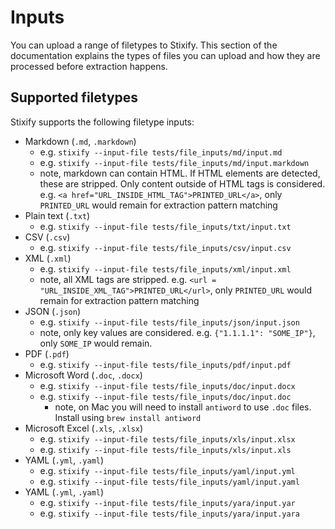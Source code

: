# Inputs

You can upload a range of filetypes to Stixify. This section of the documentation explains the types of files you can upload and how they are processed before extraction happens.

## Supported filetypes

Stixify supports the following filetype inputs:

* Markdown (`.md`, `.markdown`)
	* e.g. `stixify --input-file tests/file_inputs/md/input.md`
	* e.g. `stixify --input-file tests/file_inputs/md/input.markdown`
	* note, markdown can contain HTML. If HTML elements are detected, these are stripped. Only content outside of HTML tags is considered. e.g. `<a href="URL_INSIDE_HTML_TAG">PRINTED_URL</a>`, only `PRINTED_URL` would remain for extraction pattern matching
* Plain text (`.txt`)
	* e.g. `stixify --input-file tests/file_inputs/txt/input.txt`
* CSV (`.csv`)
	* e.g. `stixify --input-file tests/file_inputs/csv/input.csv`
* XML (`.xml`)
	* e.g. `stixify --input-file tests/file_inputs/xml/input.xml`
	* note, all XML tags are stripped. e.g. `<url = "URL_INSIDE_XML_TAG">PRINTED_URL</url>`, only `PRINTED_URL` would remain for extraction pattern matching
* JSON (`.json`)
	* e.g. `stixify --input-file tests/file_inputs/json/input.json`
	* note, only key values are considered. e.g. `{"1.1.1.1": "SOME_IP"}`, only `SOME_IP` would remain.
* PDF (`.pdf`)
	* e.g. `stixify --input-file tests/file_inputs/pdf/input.pdf`
* Microsoft Word (`.doc`, `.docx`)
	* e.g. `stixify --input-file tests/file_inputs/doc/input.docx`
	* e.g. `stixify --input-file tests/file_inputs/doc/input.doc`
		* note, on Mac you will need to install `antiword` to use `.doc` files. Install using `brew install antiword`
* Microsoft Excel (`.xls`, `.xlsx`)
	* e.g. `stixify --input-file tests/file_inputs/xls/input.xlsx`
	* e.g. `stixify --input-file tests/file_inputs/xls/input.xls`
* YAML (`.yml`, `.yaml`)
	* e.g. `stixify --input-file tests/file_inputs/yaml/input.yml`
	* e.g. `stixify --input-file tests/file_inputs/yaml/input.yaml`
* YAML (`.yml`, `.yaml`)
	* e.g. `stixify --input-file tests/file_inputs/yara/input.yar`
	* e.g. `stixify --input-file tests/file_inputs/yara/input.yara`

